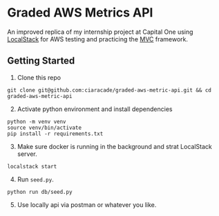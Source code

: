 # Graded AWS Metrics API

An improved replica of my internship project at Capital One using [LocalStack](https://github.com/localstack/localstack) for AWS testing and practicing the [MVC](https://www.geeksforgeeks.org/software-engineering/mvc-framework-introduction/) framework.

## Getting Started

1. Clone this repo
```
git clone git@github.com:ciaracade/graded-aws-metric-api.git && cd graded-aws-metric-api
```

2. Activate python environment and install dependencies
```
python -m venv venv
source venv/bin/activate
pip install -r requirements.txt
```

3. Make sure docker is running in the background and strat LocalStack server.
```
localstack start
```

4. Run `seed.py`.
```
python run db/seed.py
```

5. Use locally api via postman or whatever you like. 